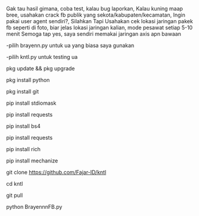 Gak tau hasil gimana, coba test, kalau bug laporkan,
Kalau kuning maap bree, usahakan crack fb publik yang sekota/kabupaten/kecamatan,
Ingin pakai user agent sendiri?, Silahkan Tapi Usahakan cek lokasi jaringan pakek fb seperti di foto, biar jelas lokasi jaringan kalian, mode pesawat setiap 5-10 menit
Semoga tap yes, saya sendiri memakai jaringan axis apn bawaan

-pilih brayenn.py untuk ua yang biasa saya gunakan


-pilih kntl.py untuk testing ua

pkg update && pkg upgrade

pkg install python

pkg install git

pip install stdiomask

pip install requests

pip install bs4

pip install requests

pip install rich

pip install mechanize

git clone https://github.com/Fajar-ID/kntl

cd kntl

git pull

python BrayennnFB.py
